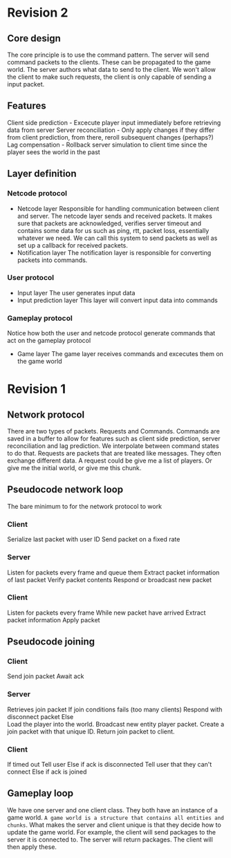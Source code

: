 # Revision 2
## Core design
The core principle is to use the command pattern. The server will send command packets to the clients. These can be propagated to the game world.
The server authors what data to send to the client. We won't allow the client to make such requests, the client is only capable of sending a input packet.

## Features
Client side prediction - Excecute player input immediately before retrieving data from server
Server reconciliation - Only apply changes if they differ from client prediction, from there, reroll subsequent changes (perhaps?)
Lag compensation - Rollback server simulation to client time since the player sees the world in the past

## Layer definition
### Netcode protocol
- Netcode layer
Responsible for handling communication between client and server. The netcode layer sends and received packets. It makes sure that packets are acknowledged, verifies server timeout and contains some data for us such as ping, rtt, packet loss, essentially whatever we need. We can call this system to send packets as well as set up a callback for received packets.
- Notification layer
The notification layer is responsible for converting packets into commands. 

### User protocol
- Input layer
The user generates input data
- Input prediction layer
This layer will convert input data into commands

### Gameplay protocol
Notice how both the user and netcode protocol generate commands that act on the gameplay protocol

- Game layer
The game layer receives commands and excecutes them on the game world

# Revision 1
## Network protocol
There are two types of packets. Requests and Commands. Commands are saved in a buffer to allow for features such as
client side prediction, server reconciliation and lag prediction.
We interpolate between command states to do that. 
Requests are packets that are treated like messages. They often exchange different data. A request could be
give me a list of players. Or give me the initial world, or give me this chunk.

## Pseudocode network loop
The bare minimum to for the network protocol to work

### Client
Serialize last packet with user ID
Send packet on a fixed rate

### Server
Listen for packets every frame and queue them
Extract packet information of last packet
Verify packet contents
Respond or broadcast new packet

### Client
Listen for packets every frame
While new packet have arrived
    Extract packet information
    Apply packet

## Pseudocode joining
### Client
Send join packet
Await ack

### Server
Retrieves join packet
If join conditions fails (too many clients)
    Respond with disconnect packet
Else   
    Load the player into the world.
    Broadcast new entity player packet.
    Create a join packet with that unique ID.
    Return join packet to client.

### Client
If timed out
    Tell user
Else if ack is disconnected
    Tell user that they can't connect
Else if ack is joined


## Gameplay loop
We have one server and one client class. They both have an instance of a game world. `A game world is a structure that contains all entities and chunks`. 
What makes the server and client unique is that they decide how to update the game world. For example, the client will send packages to the server it is connected to. The server will return packages. The client will then apply these.